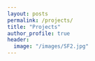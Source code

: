 ```yaml
---
layout: posts
permalink: /projects/
title: "Projects"
author_profile: true
header:
  image: "/images/SF2.jpg"
---
```

